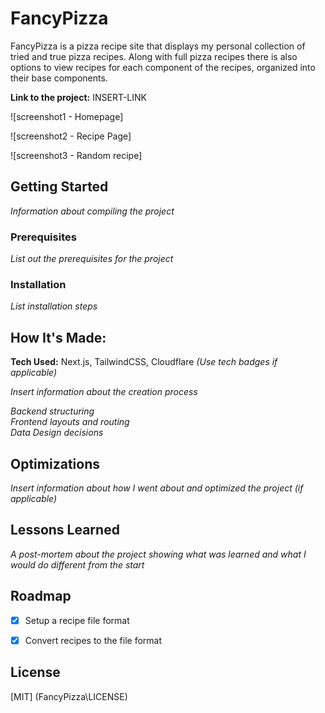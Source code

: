 # FancyPizza

FancyPizza is a pizza recipe site that displays my personal collection of tried and true pizza recipes.
Along with full pizza recipes there is also options to view recipes for each component of the recipes,
organized into their base components.

**Link to the project:**  INSERT-LINK

![screenshot1 - Homepage]

![screenshot2 - Recipe Page]

![screenshot3 - Random recipe]



## Getting Started

*Information about compiling the project*

### Prerequisites

*List out the prerequisites for the project*

### Installation

*List installation steps*



## How It's Made:

**Tech Used:** Next.js, TailwindCSS, Cloudflare *(Use tech badges if applicable)*

*Insert information about the creation process*

*Backend structuring*  
*Frontend layouts and routing*  
*Data Design decisions*


## Optimizations

*Insert information about how I went about and optimized the project (if applicable)*


## Lessons Learned

*A post-mortem about the project showing what was learned and what I would do different from the start*


## Roadmap
- [x] Setup a recipe file format
- [x] Convert recipes to the file format


## License
[MIT] (FancyPizza\LICENSE)